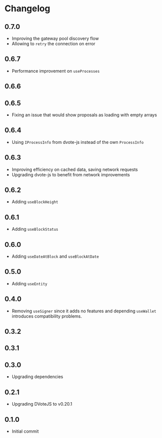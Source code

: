 # Changelog

## 0.7.0

- Improving the gateway pool discovery flow
- Allowing to `retry` the connection on error

## 0.6.7

- Performance improvement on `useProcesses`

## 0.6.6
## 0.6.5

- Fixing an issue that would show proposals as loading with empty arrays

## 0.6.4

- Using `IProcessInfo` from dvote-js instead of the own `ProcessInfo`

## 0.6.3

- Improving efficiency on cached data, saving network requests
- Upgrading dvote-js to benefit from network improvements

## 0.6.2

- Adding `useBlockHeight`

## 0.6.1

- Adding `useBlockStatus`

## 0.6.0

- Adding `useDateAtBlock` and `useBlockAtDate`

## 0.5.0

- Adding `useEntity`

## 0.4.0

- Removing `useSigner` since it adds no features and depending `useWallet` introduces compatibility problems.

## 0.3.2
## 0.3.1
## 0.3.0

- Upgrading dependencies

## 0.2.1

- Upgrading DVoteJS to v0.20.1

## 0.1.0

- Initial commit
